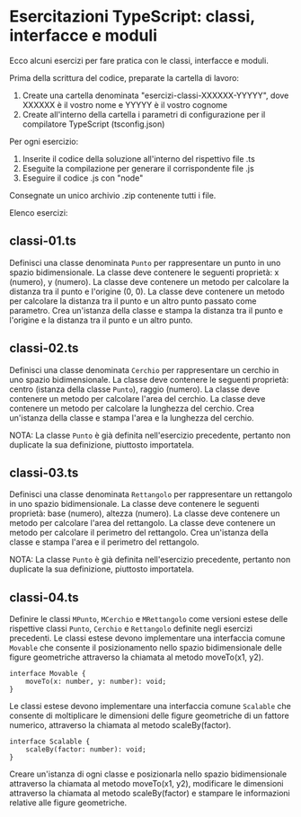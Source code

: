 Esercitazioni TypeScript: classi, interfacce e moduli
=====================================================

Ecco alcuni esercizi per fare pratica con le classi, interfacce e moduli.

Prima della scrittura del codice, preparate la cartella di lavoro:

  1. Create una cartella denominata "esercizi-classi-XXXXXX-YYYYY",
     dove XXXXXX è il vostro nome e YYYYY è il vostro cognome
  2. Create all'interno della cartella i parametri di configurazione per
     il compilatore TypeScript (tsconfig.json)


Per ogni esercizio:

  1. Inserite il codice della soluzione all'interno del rispettivo file .ts
  2. Eseguite la compilazione per generare il corrispondente file .js
  3. Eseguire il codice .js con "node"


Consegnate un unico archivio .zip contenente tutti i file.


Elenco esercizi:

## classi-01.ts

Definisci una classe denominata `Punto` per rappresentare un punto in uno spazio bidimensionale. La classe deve contenere le seguenti proprietà: x (numero), y (numero). La classe deve contenere un metodo per calcolare la distanza tra il punto e l'origine (0, 0). La classe deve contenere un metodo per calcolare la distanza tra il punto e un altro punto passato come parametro. Crea un'istanza della classe e stampa la distanza tra il punto e l'origine e la distanza tra il punto e un altro punto.


## classi-02.ts

Definisci una classe denominata `Cerchio` per rappresentare un cerchio in uno spazio bidimensionale. La classe deve contenere le seguenti proprietà: centro (istanza della classe `Punto`), raggio (numero). La classe deve contenere un metodo per calcolare l'area del cerchio. La classe deve contenere un metodo per calcolare la lunghezza del cerchio. Crea un'istanza della classe e stampa l'area e la lunghezza del cerchio.

NOTA: La classe `Punto` è già definita nell'esercizio precedente, pertanto non duplicate la sua definizione, piuttosto importatela.


## classi-03.ts

Definisci una classe denominata `Rettangolo` per rappresentare un rettangolo in uno spazio bidimensionale. La classe deve contenere le seguenti proprietà: base (numero), altezza (numero). La classe deve contenere un metodo per calcolare l'area del rettangolo. La classe deve contenere un metodo per calcolare il perimetro del rettangolo. Crea un'istanza della classe e stampa l'area e il perimetro del rettangolo.

NOTA: La classe `Punto` è già definita nell'esercizio precedente, pertanto non duplicate la sua definizione, piuttosto importatela.


## classi-04.ts

Definire le classi `MPunto`, `MCerchio` e `MRettangolo` come versioni estese delle rispettive classi `Punto`, `Cerchio`
e `Rettangolo` definite negli esercizi precedenti.
Le classi estese devono implementare una interfaccia comune `Movable` che consente il posizionamento nello spazio bidimensionale
delle figure geometriche attraverso la chiamata al metodo moveTo(x1, y2).

```
interface Movable {
    moveTo(x: number, y: number): void;
}
```

Le classi estese devono implementare una interfaccia comune `Scalable` che consente di moltiplicare le dimensioni 
delle figure geometriche di un fattore numerico, attraverso la chiamata al metodo scaleBy(factor).

```
interface Scalable {
    scaleBy(factor: number): void;
}
```

Creare un'istanza di ogni classe e posizionarla nello spazio bidimensionale attraverso la chiamata al metodo moveTo(x1, y2), modificare le dimensioni attraverso la chiamata al metodo scaleBy(factor) e stampare le informazioni relative alle figure geometriche.
